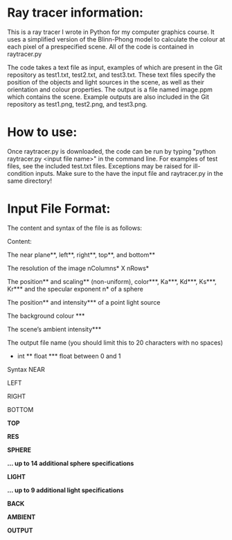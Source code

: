 # Ray tracer information:
This is a ray tracer I wrote in Python for my computer graphics course. It uses
a simplified version of the Blinn-Phong model to calculate the colour at each pixel 
of a prespecified scene. All of the code is contained in raytracer.py

The code takes a text file as input, examples of which are present in 
the Git repository as test1.txt, test2.txt, and test3.txt. These text files
specify the position of the objects and light sources in the scene, as well as their orientation 
and colour properties. The output is a file named image.ppm which contains the scene. Example outputs are 
also included in the Git repository as test1.png, test2.png, and test3.png.  

# How to use:
Once raytracer.py is downloaded, the code can be run by typing "python raytracer.py \<input file name\>" in the
command line. For examples of test files, see the included test.txt files. Exceptions may be raised for ill-condition inputs. Make sure to the have the input file
and raytracer.py in the same directory!

# Input File Format:
The content and syntax of the file is as follows:

Content:

The near plane**, left**, right**, top**, and bottom**

The resolution of the image nColumns* X nRows*

The position** and scaling** (non-uniform), color***, Ka***, Kd***, Ks***, Kr*** and the specular exponent n* of a sphere

The position** and intensity*** of a point light source

The background colour ***

The scene’s ambient intensity***

The output file name (you should limit this to 20 characters with no spaces)
 

* int         ** float          *** float between 0 and 1

 

Syntax
NEAR <n>

LEFT <l>

RIGHT <r>

BOTTOM <b>

TOP <t>

RES <x> <y>

SPHERE <name> <pos x> <pos y> <pos z> <scl x> <scl y> <scl z> <r> <g> <b> <Ka> <Kd> <Ks> <Kr> <n>

… up to 14 additional sphere specifications

LIGHT <name> <pos x> <pos y> <pos z> <Ir> <Ig> <Ib>

… up to 9 additional light specifications

BACK <r> <g > <b>

AMBIENT <Ir> <Ig> <Ib>

OUTPUT <name>
